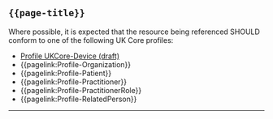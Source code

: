 ## <code>{{page-title}}</code>

Where possible, it is expected that the resource being referenced SHOULD conform to one of the following UK Core profiles:
- [Profile UKCore-Device (draft)](https://simplifier.net/guide/UKCoreImplementationGuideAssetsinDevelopment/Home/ProfilesandExtensions/UKCore-Device)
- {{pagelink:Profile-Organization}}
- {{pagelink:Profile-Patient}}
- {{pagelink:Profile-Practitioner}}
- {{pagelink:Profile-PractitionerRole}}
- {{pagelink:Profile-RelatedPerson}}

---
